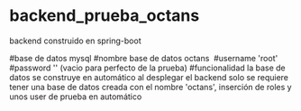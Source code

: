 # backend_prueba_octans
backend construido en spring-boot

#base de datos
mysql
#nombre  base de datos 
octans 
#username
'root' 
#password
'' (vacio para perfecto de la prueba)
#funcionalidad
la base de datos se construye en automático al desplegar el backend solo se requiere tener una base de datos creada con el nombre 'octans', 
inserción de roles y unos user de prueba en automático 

